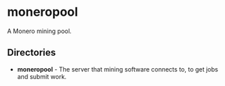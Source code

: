 # moneropool

A Monero mining pool.

## Directories

* **moneropool** - The server that mining software connects to, to get
  jobs and submit work.
